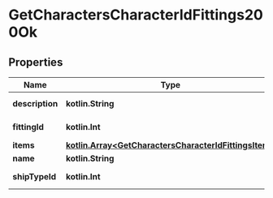 
# GetCharactersCharacterIdFittings200Ok

## Properties
Name | Type | Description | Notes
------------ | ------------- | ------------- | -------------
**description** | **kotlin.String** | description string | 
**fittingId** | **kotlin.Int** | fitting_id integer | 
**items** | [**kotlin.Array&lt;GetCharactersCharacterIdFittingsItem&gt;**](GetCharactersCharacterIdFittingsItem.md) | items array | 
**name** | **kotlin.String** | name string | 
**shipTypeId** | **kotlin.Int** | ship_type_id integer | 



